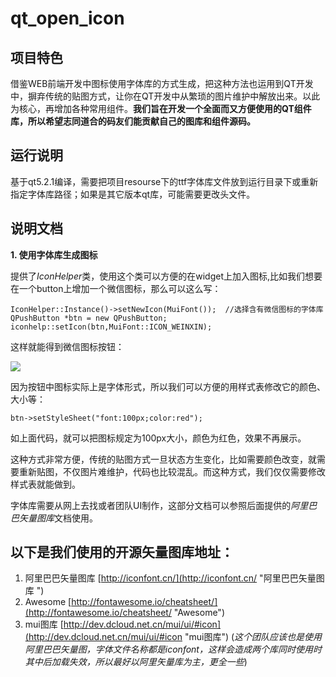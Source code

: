 # qt_open_icon #

## 项目特色 ##
借鉴WEB前端开发中图标使用字体库的方式生成，把这种方法也运用到QT开发中，摒弃传统的贴图方式，让你在QT开发中从繁琐的图片维护中解放出来。以此为核心，再增加各种常用组件。**我们旨在开发一个全面而又方便使用的QT组件库，所以希望志同道合的码友们能贡献自己的图库和组件源码。**

## 运行说明 ##
基于qt5.2.1编译，需要把项目resourse下的ttf字体库文件放到运行目录下或重新指定字体库路径；如果是其它版本qt库，可能需要更改头文件。

## 说明文档 ##
**1. 使用字体库生成图标**

提供了*IconHelper*类，使用这个类可以方便的在widget上加入图标,比如我们想要在一个button上增加一个微信图标，那么可以这么写：

    IconHelper::Instance()->setNewIcon(MuiFont());  //选择含有微信图标的字体库
    QPushButton *btn = new QPushButton;
    iconhelp::setIcon(btn,MuiFont::ICON_WEINXIN);

这样就能得到微信图标按钮：

![](http://git.oschina.net/coffeeLVeris/qt_open_icon/raw/master/resourse/web_res/1.png)

因为按钮中图标实际上是字体形式，所以我们可以方便的用样式表修改它的颜色、大小等：

    btn->setStyleSheet("font:100px;color:red");
如上面代码，就可以把图标规定为100px大小，颜色为红色，效果不再展示。

这种方式非常方便，传统的贴图方式一旦状态方生变化，比如需要颜色改变，就需要重新贴图，不仅图片难维护，代码也比较混乱。而这种方式，我们仅仅需要修改样式表就能做到。

字体库需要从网上去找或者团队UI制作，这部分文档可以参照后面提供的*阿里巴巴矢量图库*文档使用。













## 以下是我们使用的开源矢量图库地址： ##
1. 阿里巴巴矢量图库 [http://iconfont.cn/](http://iconfont.cn/ "阿里巴巴矢量图库 ")
2. Awesome [http://fontawesome.io/cheatsheet/](http://fontawesome.io/cheatsheet/ "Awesome")
3. mui图库 [http://dev.dcloud.net.cn/mui/ui/#icon](http://dev.dcloud.net.cn/mui/ui/#icon "mui图库") (*这个团队应该也是使用阿里巴巴矢量图，字体文件名称都是iconfont，这样会造成两个库同时使用时其中后加载失效，所以最好以阿里矢量库为主，更全一些*)